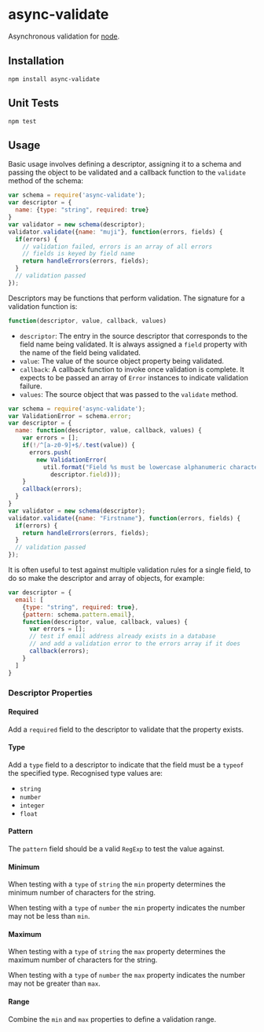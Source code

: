 # async-validate

Asynchronous validation for [node](http://nodejs.org).

## Installation

```
npm install async-validate
```

## Unit Tests

```
npm test
```

## Usage

Basic usage involves defining a descriptor, assigning it to a schema and passing the object to be validated and a callback function to the `validate` method of the schema:

```javascript
var schema = require('async-validate');
var descriptor = {
  name: {type: "string", required: true}
}
var validator = new schema(descriptor);
validator.validate({name: "muji"}, function(errors, fields) {
  if(errors) {
    // validation failed, errors is an array of all errors
    // fields is keyed by field name
    return handleErrors(errors, fields);
  }
  // validation passed
});
```

Descriptors may be functions that perform validation. The signature for a validation function is:

```javascript
function(descriptor, value, callback, values)
```

* `descriptor`: The entry in the source descriptor that corresponds to the field name being validated. It is always assigned a `field` property with the name of the field being validated.
* `value`: The value of the source object property being validated.
* `callback`: A callback function to invoke once validation is complete. It expects to be passed an array of `Error` instances to indicate validation failure.
* `values`: The source object that was passed to the `validate` method.

```javascript
var schema = require('async-validate');
var ValidationError = schema.error;
var descriptor = {
  name: function(descriptor, value, callback, values) {
    var errors = [];
    if(!/^[a-z0-9]+$/.test(value)) {
      errors.push(
        new ValidationError(
          util.format("Field %s must be lowercase alphanumeric characters",
            descriptor.field)));
    }
    callback(errors);
  }
}
var validator = new schema(descriptor);
validator.validate({name: "Firstname"}, function(errors, fields) {
  if(errors) {
    return handleErrors(errors, fields);
  }
  // validation passed
});
```

It is often useful to test against multiple validation rules for a single field, to do so make the descriptor and array of objects, for example:

```javascript
var descriptor = {
  email: [
    {type: "string", required: true},
    {pattern: schema.pattern.email},
    function(descriptor, value, callback, values) {
      var errors = []; 
      // test if email address already exists in a database
      // and add a validation error to the errors array if it does
      callback(errors);
    }
  ]
}
```

### Descriptor Properties

#### Required

Add a `required` field to the descriptor to validate that the property exists.

#### Type

Add a `type` field to a descriptor to indicate that the field must be a `typeof` the specified type. Recognised type values are:

* `string`
* `number`
* `integer`
* `float`

#### Pattern

The `pattern` field should be a valid `RegExp` to test the value against.

#### Minimum

When testing with a `type` of `string` the `min` property determines the minimum number of characters for the string.

When testing with a `type` of `number` the `min` property indicates the number may not be less than `min`.

#### Maximum

When testing with a `type` of `string` the `max` property determines the maximum number of characters for the string.

When testing with a `type` of `number` the `max` property indicates the number may not be greater than `max`.

#### Range

Combine the `min` and `max` properties to define a validation range.
